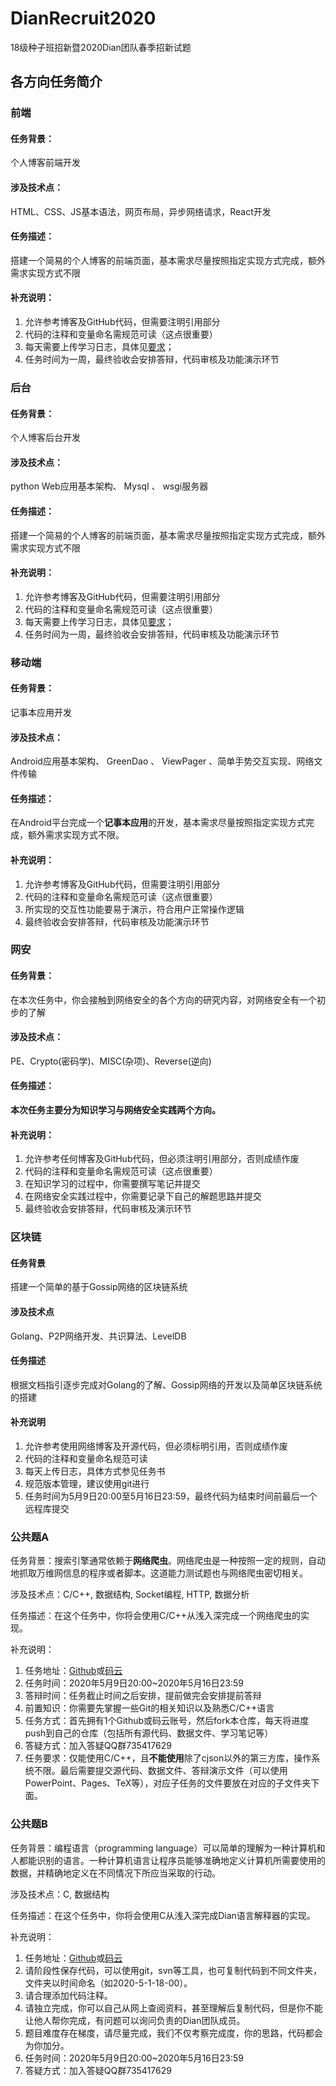 # DianRecruit2020
18级种子班招新暨2020Dian团队春季招新试题

## 各方向任务简介

### 前端

#### 任务背景：
个⼈博客前端开发 
#### 涉及技术点：
HTML、CSS、JS基本语法，⽹⻚布局，异步⽹络请求，React开发 
#### 任务描述：
搭建⼀个简易的个⼈博客的前端⻚⾯，基本需求尽量按照指定实现⽅式完成，额外 需求实现⽅式不限 
#### 补充说明： 
1. 允许参考博客及GitHub代码，但需要注明引⽤部分 
2. 代码的注释和变量命名需规范可读（这点很重要） 
3. 每天需要上传学习⽇志，具体⻅[要求](https://shimo.im/docs/WrC86wkPvWtqqtyJ)； 
4. 任务时间为⼀周，最终验收会安排答辩，代码审核及功能演示环节


### 后台

#### 任务背景：
个⼈博客后台开发 
#### 涉及技术点：
python Web应⽤基本架构、 Mysql 、 wsgi服务器
#### 任务描述：
搭建⼀个简易的个⼈博客的前端⻚⾯，基本需求尽量按照指定实现⽅式完成，额外 需求实现⽅式不限 
#### 补充说明： 
1. 允许参考博客及GitHub代码，但需要注明引⽤部分 
2. 代码的注释和变量命名需规范可读（这点很重要） 
3. 每天需要上传学习⽇志，具体⻅[要求](https://shimo.im/docs/km5rsNvSrXIx14Ph/)； 
4. 任务时间为⼀周，最终验收会安排答辩，代码审核及功能演示环节

### 移动端

#### 任务背景：
记事本应用开发
#### 涉及技术点：
Android应用基本架构、 GreenDao 、 ViewPager 、简单手势交互实现、网络文件传输
#### 任务描述：
在Android平台完成一个**记事本应用**的开发，基本需求尽量按照指定实现方式完成，额外需求实现方式不限。
#### 补充说明： 
1. 允许参考博客及GitHub代码，但需要注明引用部分
2. 代码的注释和变量命名需规范可读（这点很重要）
3. 所实现的交互性功能要易于演示，符合用户正常操作逻辑
4. 最终验收会安排答辩，代码审核及功能演示环节

### 网安

#### 任务背景：
在本次任务中，你会接触到网络安全的各个方向的研究内容，对网络安全有一个初步的了解
#### 涉及技术点：
PE、Crypto(密码学)、MISC(杂项)、Reverse(逆向)
#### 任务描述：
**本次任务主要分为知识学习与网络安全实践两个方向。**

#### 补充说明： 
1. 允许参考任何博客及GitHub代码，但必须注明引用部分，否则成绩作废
2. 代码的注释和变量命名需规范可读（这点很重要）
3. 在知识学习的过程中，你需要撰写笔记并提交
4. 在网络安全实践过程中，你需要记录下自己的解题思路并提交
3. 最终验收会安排答辩，代码审核及演示环节

### 区块链

#### 任务背景

搭建一个简单的基于Gossip网络的区块链系统

#### 涉及技术点

Golang、P2P网络开发、共识算法、LevelDB

#### 任务描述

根据文档指引逐步完成对Golang的了解、Gossip网络的开发以及简单区块链系统的搭建

#### 补充说明

1. 允许参考使用网络博客及开源代码，但必须标明引用，否则成绩作废
2. 代码的注释和变量命名规范可读
3. 每天上传日志，具体方式参见任务书
4. 规范版本管理，建议使用git进行
5. 任务时间为5月9日20:00至5月16日23:59，最终代码为结束时间前最后一个远程库提交


### 公共题A

任务背景：搜索引擎通常依赖于**网络爬虫**。网络爬虫是一种按照一定的规则，自动地抓取万维网信息的程序或者脚本。这道能力测试题也与网络爬虫密切相关。

涉及技术点：C/C++, 数据结构, Socket编程, HTTP, 数据分析

任务描述：在这个任务中，你将会使用C/C++从浅入深完成一个网络爬虫的实现。

补充说明：

1. 任务地址：[Github](https://github.com/WangZhengru/Dian-2020-Spring-Assignment-Common-A)或[码云](https://gitee.com/wangzhengru/Dian-2020-Spring-Assignment-Common-A)
2. 任务时间：2020年5月9日20:00~2020年5月16日23:59
3. 答辩时间：任务截止时间之后安排，提前做完会安排提前答辩
4. 前置知识：你需要先掌握一些Git的相关知识以及熟悉C/C++语言
5. 任务方式：首先拥有1个Github或码云账号，然后fork本仓库，每天将进度push到自己的仓库（包括所有源代码、数据文件、学习笔记等）
6. 答疑方式：加入答疑QQ群735417629
7. 任务要求：仅能使用C/C++，且**不能使用**除了cjson以外的第三方库，操作系统不限。最后需要提交源代码、数据文件、答辩演示文件（可以使用PowerPoint、Pages、TeX等），对应子任务的文件要放在对应的子文件夹下面。

### 公共题B

任务背景：编程语言（programming language）可以简单的理解为一种计算机和人都能识别的语言。一种计算机语言让程序员能够准确地定义计算机所需要使用的数据，并精确地定义在不同情况下所应当采取的行动。

涉及技术点：C, 数据结构

任务描述：在这个任务中，你将会使用C从浅入深完成Dian语言解释器的实现。

补充说明：

1. 任务地址：[Github](https://github.com/eiclpy/Dian-2020-Spring-Assignment-Common-B)或[码云](https://gitee.com/eiclpy/Dian-2020-Spring-Assignment-Common-B)
2. 请阶段性保存代码，可以使用git，svn等工具，也可复制代码到不同文件夹，文件夹以时间命名（如2020-5-1-18-00）。
3. 请合理添加代码注释。
4. 请独立完成，你可以自己从网上查阅资料，甚至理解后复制代码，但是你不能让他人帮你完成，有问题可以询问负责的Dian团队成员。
5. 题目难度存在梯度，请尽量完成，我们不仅考察完成度，你的思路，代码都会为你加分。
6. 任务时间：2020年5月9日20:00~2020年5月16日23:59
7. 答疑方式：加入答疑QQ群735417629



